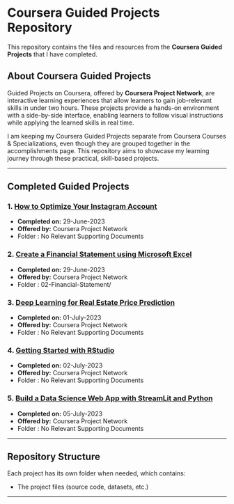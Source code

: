 # Coursera Guided Projects Repository

This repository contains the files and resources from the **Coursera Guided Projects** that I have completed. 

## About Coursera Guided Projects

Guided Projects on Coursera, offered by **Coursera Project Network**, are interactive learning experiences that allow learners to gain job-relevant skills in under two hours. These projects provide a hands-on environment with a side-by-side interface, enabling learners to follow visual instructions while applying the learned skills in real time.

I am keeping my Coursera Guided Projects separate from Coursera Courses & Specializations, even though they are grouped together in the accomplishments page. This repository aims to showcase my learning journey through these practical, skill-based projects.

---

## Completed Guided Projects

### 1. [How to Optimize Your Instagram Account](https://www.coursera.org/account/accomplishments/verify/X22YM6LT8AYQ)
- **Completed on:** 29-June-2023
- **Offered by:** Coursera Project Network
- Folder : No Relevant Supporting Documents

### 2. [Create a Financial Statement using Microsoft Excel](https://www.coursera.org/account/accomplishments/verify/USWDEYNATLH7)
- **Completed on:** 29-June-2023
- **Offered by:** Coursera Project Network
- Folder : 02-Financial-Statement/

### 3. [Deep Learning for Real Estate Price Prediction](https://www.coursera.org/account/accomplishments/verify/QZ3L2L3L8JT8)
- **Completed on:** 01-July-2023
- **Offered by:** Coursera Project Network
- Folder : No Relevant Supporting Documents

### 4. [Getting Started with RStudio](https://www.coursera.org/account/accomplishments/verify/RW2MRMAH9XVJ)
- **Completed on:** 02-July-2023
- **Offered by:** Coursera Project Network
- Folder : No Relevant Supporting Documents

### 5. [Build a Data Science Web App with StreamLit and Python](https://www.coursera.org/account/accomplishments/verify/JXGQH36658Q4)
- **Completed on:** 05-July-2023
- **Offered by:** Coursera Project Network
- Folder : No Relevant Supporting Documents

---

## Repository Structure

Each project has its own folder when needed, which contains:
- The project files (source code, datasets, etc.)

---

